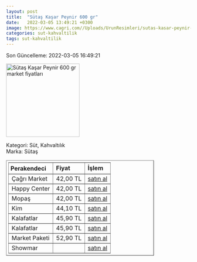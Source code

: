 ```yaml
---
layout: post
title:  "Sütaş Kaşar Peynir 600 gr"
date:   2022-03-05 13:49:21 +0300
image: https://www.cagri.com//Uploads/UrunResimleri/sutas-kasar-peynir-600-gr-9fb4.jpg
categories: sut-kahvaltilik
tags: sut-kahvaltilik
---
```


Son Güncelleme: 2022-03-05 16:49:21

<img src="https://www.cagri.com//Uploads/UrunResimleri/sutas-kasar-peynir-600-gr-9fb4.jpg" width="200" alt="Sütaş Kaşar Peynir 600 gr market fiyatları" />

Kategori: Süt, Kahvaltılık
<br />
Marka: Sütaş

<table border="1" style="padding: 5px;width:80%;">
  <tr>
    <td style="padding: 5px;"><strong>Perakendeci</strong></td>
    <td><strong>Fiyat</strong></td>
    <td><strong>İşlem</strong></td>
  </tr>
  <tr>
              <td>Çağrı Market</td>
              <td>42,00 TL</td>
              <td><a target="_blank" href="https://www.cagri.com/sutas-kasar-peynir-600-gr">satın al</a></td>
            </tr><tr>
              <td>Happy Center</td>
              <td>42,00 TL</td>
              <td><a target="_blank" href="https://www.happycenter.com.tr/sutas-kasar-peynir-600-gr">satın al</a></td>
            </tr><tr>
              <td>Mopaş</td>
              <td>42,00 TL</td>
              <td><a target="_blank" href="https://www.mopas.com.tr/sutas-kasar-600-gr/p/825919">satın al</a></td>
            </tr><tr>
              <td>Kim</td>
              <td>44,10 TL</td>
              <td><a target="_blank" href="https://www.kimgeldi.com/sutas-taze-kasar-600-gr">satın al</a></td>
            </tr><tr>
              <td>Kalafatlar</td>
              <td>45,90 TL</td>
              <td><a target="_blank" href="https://www.kalafatlar.com/urun/sutas-kasar-peyniri-600-gr">satın al</a></td>
            </tr><tr>
              <td>Kalafatlar</td>
              <td>45,90 TL</td>
              <td><a target="_blank" href="https://www.kalafatlar.com/urun/sutas-kasar-peyniri-600-gr">satın al</a></td>
            </tr><tr>
              <td>Market Paketi</td>
              <td>52,90 TL</td>
              <td><a target="_blank" href="https://www.marketpaketi.com.tr/sutas-kasar-peyniri-600-gr-p-548528">satın al</a></td>
            </tr><tr>
              <td>Showmar</td>
              <td></td>
              <td><a target="_blank" href="https://www.showmar.com.tr/urun/sutas-t-kasar-600-gr">satın al</a></td>
            </tr>
</table>
